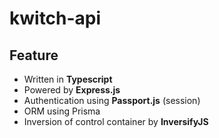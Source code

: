 # kwitch-api

## Feature

- Written in **Typescript**
- Powered by **Express.js**
- Authentication using **Passport.js** (session)
- ORM using Prisma
- Inversion of control container by **InversifyJS**
